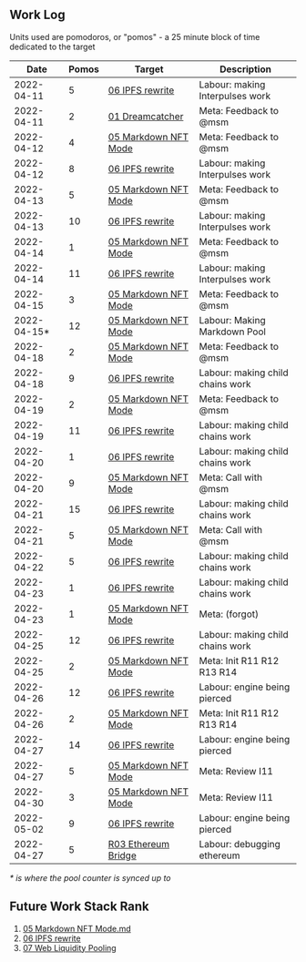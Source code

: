 ## Work Log

Units used are pomodoros, or "pomos" - a 25 minute block of time dedicated to the target

| Date         | Pomos | Target                                       | Description                      |
| ------------ | ----- | -------------------------------------------- | -------------------------------- |
| 2022-04-11   | 5     | [06 IPFS rewrite](../../Ideas/I06.md)        | Labour: making Interpulses work  |
| 2022-04-11   | 2     | [01 Dreamcatcher](../../Requests/R01.md)     | Meta: Feedback to @msm           |
| 2022-04-12   | 4     | [05 Markdown NFT Mode](../../Ideas/I05.md)   | Meta: Feedback to @msm           |
| 2022-04-12   | 8     | [06 IPFS rewrite](../../Ideas/I06.md)        | Labour: making Interpulses work  |
| 2022-04-13   | 5     | [05 Markdown NFT Mode](../../Ideas/I05.md)   | Meta: Feedback to @msm           |
| 2022-04-13   | 10    | [06 IPFS rewrite](../../Ideas/I06.md)        | Labour: making Interpulses work  |
| 2022-04-14   | 1     | [05 Markdown NFT Mode](../../Ideas/I05.md)   | Meta: Feedback to @msm           |
| 2022-04-14   | 11    | [06 IPFS rewrite](../../Ideas/I06.md)        | Labour: making Interpulses work  |
| 2022-04-15   | 3     | [05 Markdown NFT Mode](../../Ideas/I05.md)   | Meta: Feedback to @msm           |
| 2022-04-15\* | 12    | [05 Markdown NFT Mode](../../Ideas/I05.md)   | Labour: Making Markdown Pool     |
| 2022-04-18   | 2     | [05 Markdown NFT Mode](../../Ideas/I05.md)   | Meta: Feedback to @msm           |
| 2022-04-18   | 9     | [06 IPFS rewrite](../../Ideas/I06.md)        | Labour: making child chains work |
| 2022-04-19   | 2     | [05 Markdown NFT Mode](../../Ideas/I05.md)   | Meta: Feedback to @msm           |
| 2022-04-19   | 11    | [06 IPFS rewrite](../../Ideas/I06.md)        | Labour: making child chains work |
| 2022-04-20   | 1     | [06 IPFS rewrite](../../Ideas/I06.md)        | Labour: making child chains work |
| 2022-04-20   | 9     | [05 Markdown NFT Mode](../../Ideas/I05.md)   | Meta: Call with @msm             |
| 2022-04-21   | 15    | [06 IPFS rewrite](../../Ideas/I06.md)        | Labour: making child chains work |
| 2022-04-21   | 5     | [05 Markdown NFT Mode](../../Ideas/I05.md)   | Meta: Call with @msm             |
| 2022-04-22   | 5     | [06 IPFS rewrite](../../Ideas/I06.md)        | Labour: making child chains work |
| 2022-04-23   | 1     | [06 IPFS rewrite](../../Ideas/I06.md)        | Labour: making child chains work |
| 2022-04-23   | 1     | [05 Markdown NFT Mode](../../Ideas/I05.md)   | Meta: (forgot)                   |
| 2022-04-25   | 12    | [06 IPFS rewrite](../../Ideas/I06.md)        | Labour: making child chains work |
| 2022-04-25   | 2     | [05 Markdown NFT Mode](../../Ideas/I05.md)   | Meta: Init R11 R12 R13 R14       |
| 2022-04-26   | 12    | [06 IPFS rewrite](../../Ideas/I06.md)        | Labour: engine being pierced     |
| 2022-04-26   | 2     | [05 Markdown NFT Mode](../../Ideas/I05.md)   | Meta: Init R11 R12 R13 R14       |
| 2022-04-27   | 14    | [06 IPFS rewrite](../../Ideas/I06.md)        | Labour: engine being pierced     |
| 2022-04-27   | 5     | [05 Markdown NFT Mode](../../Ideas/I05.md)   | Meta: Review I11                 |
| 2022-04-30   | 3     | [05 Markdown NFT Mode](../../Ideas/I05.md)   | Meta: Review I11                 |
| 2022-05-02   | 9     | [06 IPFS rewrite](../../Ideas/I06.md)        | Labour: engine being pierced     |
| 2022-04-27   | 5     | [R03 Ethereum Bridge](../../Requests/R03.md) | Labour: debugging ethereum       |

_\* is where the pool counter is synced up to_

## Future Work Stack Rank

1. [05 Markdown NFT Mode.md](../../Ideas/I05.md)
1. [06 IPFS rewrite](../../Ideas/I06.md)
1. [07 Web Liquidity Pooling](../../Ideas/I07.md)

